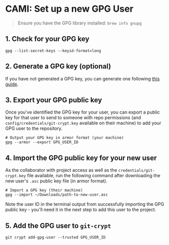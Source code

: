 # CAMI: Set up a new GPG User

> Ensure you have the GPG library installed: `brew info gnupg`

## 1. Check for your GPG key

```shell
gpg --list-secret-keys --keyid-format=long
```

## 2. Generate a GPG key (optional)

If you have not generated a GPG key, you can generate one following [this guide](https://docs.github.com/en/authentication/managing-commit-signature-verification/generating-a-new-gpg-key).

## 3. Export your GPG public key

Once you've identified the GPG key for your user, you can export a public key for that user to send to someone with repo permissions (and `config/credentials/git-crypt.key` available on their machine) to add your GPG user to the repository.

```shell
# Output your GPG key in armor format (your machine)
gpg --armor --export GPG_USER_ID
```

## 4. Import the GPG public key for your new user

As the collaborator with project access as well as the `credentials/git-crypt.key` file available, run the following command after downloading the new user's `.asc` public key file (in armor format).

```shell
# Import a GPG key (their machine)
gpg --import ~/Downloads/path-to-new-user.asc
```

Note the user ID in the terminal output from successfully importing the GPG public key - you'll need it in the next step to add this user to the project.

## 5. Add the GPG user to `git-crypt`

```shell
git crypt add-gpg-user --trusted GPG_USER_ID
```
